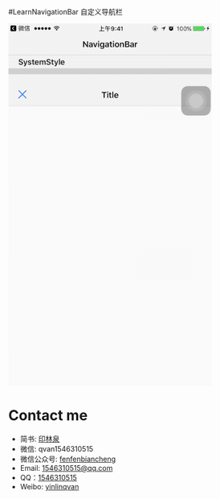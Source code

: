 #LearnNavigationBar
自定义导航栏

![效果图](./gif.gif)

# Contact me
- 简书: [印林泉](http://www.jianshu.com/u/2af3405e4c97)
- 微信: qvan1546310515
- 微信公众号: [fenfenbiancheng](https://mp.weixin.qq.com/s/WuRBxV9ApMH1Wa8jx1zXOQ)
- Email: 1546310515@qq.com
- QQ：[1546310515](https://user.qzone.qq.com/1546310515)
- Weibo: [yinlinqvan](http://weibo.com/yinlinqvan)
